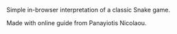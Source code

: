 Simple in-browser interpretation of a classic Snake game.

Made with online guide from Panayiotis Nicolaou.
